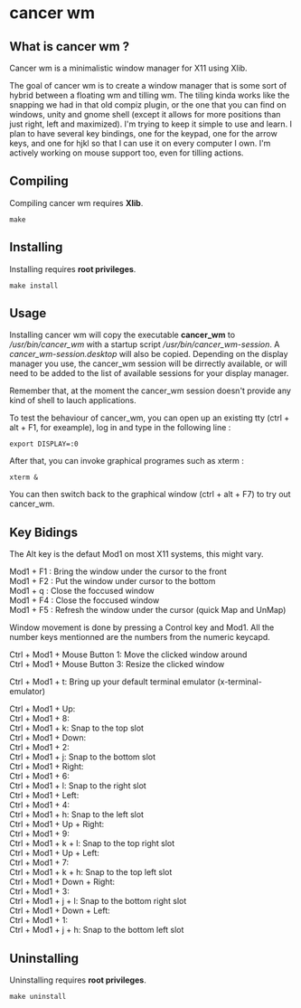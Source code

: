 cancer wm
=========

What is cancer wm ?
-------------------
Cancer wm is a minimalistic window manager for X11 using Xlib.

The goal of cancer wm is to create a window manager that is some sort of hybrid
between a floating wm and tilling wm.
The tiling kinda works like the snapping we had in that old compiz plugin, or
the one that you can find on windows, unity and gnome shell (except it allows
for more positions than just right, left and maximized).
I'm trying to keep it simple to use and learn. I plan to have several key
bindings, one for the keypad, one for the arrow keys, and one for hjkl so
that I can use it on every computer I own. I'm actively working on mouse
support too, even for tilling actions.

Compiling
---------
Compiling cancer wm requires __Xlib__.

    make

Installing
----------
Installing requires __root privileges__.

    make install

Usage
-----
Installing cancer wm will copy the executable __cancer_wm__ to */usr/bin/cancer_wm*
with a startup script */usr/bin/cancer_wm-session*. A *cancer_wm-session.desktop*
will also be copied.
Depending on the display manager you use, the cancer_wm session will be dirrectly
available, or will need to be added to the list of available sessions for 
your display manager.

Remember that, at the moment the cancer_wm session doesn't provide any kind 
of shell to lauch applications.

To test the behaviour of cancer_wm, you can open up an existing tty (ctrl + alt +
F1, for exeample), log in and type in the following line :

    export DISPLAY=:0

After that, you can invoke graphical programes such as xterm :

    xterm &

You can then switch back to the graphical window (ctrl + alt + F7) to try out 
cancer_wm.

Key Bidings
-----------

The Alt key is the defaut Mod1 on most X11 systems, this might vary.

Mod1 + F1 : Bring the window under the cursor to the front  
Mod1 + F2 : Put the window under cursor to the bottom  
Mod1 + q : Close the foccused window  
Mod1 + F4 : Close the foccused window  
Mod1 + F5 : Refresh the window under the cursor (quick Map and UnMap)  

Window movement is done by pressing a Control key and Mod1. All the number keys
mentionned are the numbers from the numeric keycapd.

Ctrl + Mod1 + Mouse Button 1: Move the clicked window around  
Ctrl + Mod1 + Mouse Button 3: Resize the clicked window  

Ctrl + Mod1 + t: Bring up your default terminal emulator (x-terminal-emulator)

Ctrl + Mod1 + Up:  
Ctrl + Mod1 + 8:  
Ctrl + Mod1 + k: Snap to the top slot  
Ctrl + Mod1 + Down:  
Ctrl + Mod1 + 2:  
Ctrl + Mod1 + j: Snap to the bottom slot  
Ctrl + Mod1 + Right:  
Ctrl + Mod1 + 6:  
Ctrl + Mod1 + l: Snap to the right slot  
Ctrl + Mod1 + Left:  
Ctrl + Mod1 + 4:  
Ctrl + Mod1 + h: Snap to the left slot  
Ctrl + Mod1 + Up + Right:  
Ctrl + Mod1 + 9:  
Ctrl + Mod1 + k + l: Snap to the top right slot  
Ctrl + Mod1 + Up + Left:  
Ctrl + Mod1 + 7:  
Ctrl + Mod1 + k + h: Snap to the top left slot  
Ctrl + Mod1 + Down + Right:  
Ctrl + Mod1 + 3:  
Ctrl + Mod1 + j + l: Snap to the bottom right slot  
Ctrl + Mod1 + Down + Left:  
Ctrl + Mod1 + 1:  
Ctrl + Mod1 + j + h: Snap to the bottom left slot  

Uninstalling
------------
Uninstalling requires __root privileges__.

    make uninstall

